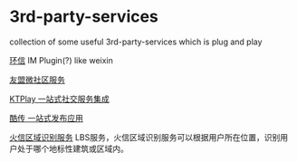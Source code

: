 3rd-party-services
==================

collection of some useful 3rd-party-services which  is   plug and play

[环信](http://www.easemob.com/)
   IM Plugin(?) like weixin

[友盟微社区服务](http://wsq.umeng.com/)

[KTPlay 一站式社交服务集成](http://cn.ktplay.com/introduction)

[酷传 一站式发布应用](http://www.coolchuan.com/umeng_sign)

[火信区域识别服务](http://www.hotsent.com/)
  LBS服务，火信区域识别服务可以根据用户所在位置，识别用户处于哪个地标性建筑或区域内。
